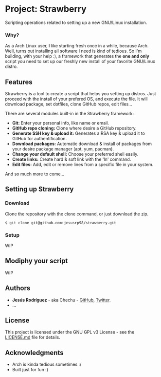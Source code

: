 # Project: Strawberry

Scripting operations related to setting up a new GNU/Linux installation.

### Why?

As a Arch Linux user, I like starting fresh once in a while, because Arch. Well, turns out installing all software I need is kind of tedious. So I'm building, with your help :), a framework that generates the **one and only** script you need to set up our freshly new install of your favorite GNU/Linux distro. 

## Features

Strawberry is a tool to create a script that helps you setting up distros. Just proceed with the install of your prefered OS, and execute the file. It will download package, set dotfiles, clone GitHub repos, edit files...

There are several modules built-in in the Strawberry framework:

* **Git:** Enter your personal info, like name or email.
* **GitHub repo cloning:** Clone where desire a GitHub repository.
* **Generate SSH key & upload it:** Generates a RSA key & upload it to GitHub for authentification.
* **Download packages:** Automatic download & install of packages from your desire package manager (apt, yum, pacman).
* **Change your default shell:** Choose your preferred shell easily.
* **Create links:** Create hard & soft link with the 'ln' command.
* **Edit files:** Add, edit or remove lines from a specific file in your system.

And so much more to come...
 
## Setting up Strawberry

### Download

Clone the repository with the clone command, or just download the zip.

```
$ git clone git@github.com:jesusrp98/strawberry.git
```

### Setup

WIP

## Modiphy your script

WIP

## Authors

* **Jesús Rodríguez** - aka Chechu - [GitHub](https://github.com/jesusrp98), [Twitter](https://twitter.com/jesusrp98).
* ...

## License

This project is licensed under the GNU GPL v3 License - see the [LICENSE.md](LICENSE.md) file for details.

## Acknowledgments

* Arch is kinda tedious sometimes :/
* Built just for fun :)
